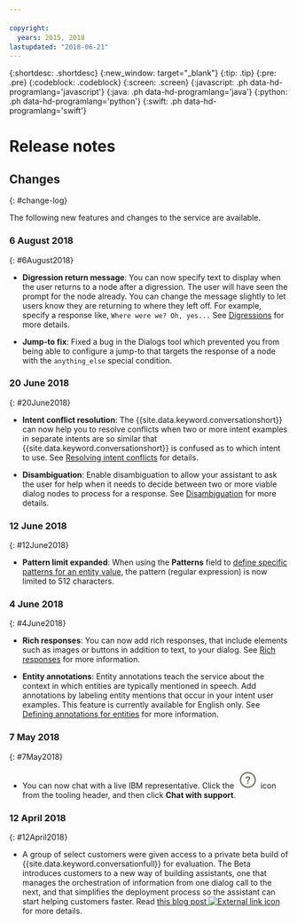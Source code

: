 ```yaml
---

copyright:
  years: 2015, 2018
lastupdated: "2018-06-21"
---
```


{:shortdesc: .shortdesc}
{:new_window: target="_blank"}
{:tip: .tip}
{:pre: .pre}
{:codeblock: .codeblock}
{:screen: .screen}
{:javascript: .ph data-hd-programlang='javascript'}
{:java: .ph data-hd-programlang='java'}
{:python: .ph data-hd-programlang='python'}
{:swift: .ph data-hd-programlang='swift'}

# Release notes

## Changes
{: #change-log}

The following new features and changes to the service are available.

### 6 August 2018
{: #6August2018}

- **Digression return message**: You can now specify text to display when the user returns to a node after a digression. The user will have seen the prompt for the node already. You can change the message slightly to let users know they are returning to where they left off. For example, specify a response like, `Where were we? Oh, yes...` See [Digressions](dialog-runtime.html#digressions) for more details.

- **Jump-to fix**: Fixed a bug in the Dialogs tool which prevented you from being able to configure a jump-to that targets the response of a node with the `anything_else` special condition.

### 20 June 2018
{: #20June2018}

- **Intent conflict resolution**: The {{site.data.keyword.conversationshort}} can now help you to resolve conflicts when two or more intent examples in separate intents are so similar that {{site.data.keyword.conversationshort}} is confused as to which intent to use. See [Resolving intent conflicts](intents.html#conflict-intents) for details.

- **Disambiguation**: Enable disambiguation to allow your assistant to ask the user for help when it needs to decide between two or more viable dialog nodes to process for a response. See [Disambiguation](dialog-runtime.html#disambiguation) for more details.

### 12 June 2018
{: #12June2018}

- **Pattern limit expanded**: When using the **Patterns** field to [define specific patterns for an entity value](entities.html#patterns), the pattern (regular expression) is now limited to 512 characters.

### 4 June 2018
{: #4June2018}

- **Rich responses**: You can now add rich responses, that include elements such as images or buttons in addition to text, to your dialog. See [Rich responses](dialog-overview.html#multimedia) for more information.

- **Entity annotations**: Entity annotations teach the service about the context in which entities are typically mentioned in speech. Add annotations by labeling entity mentions that occur in your intent user examples. This feature is currently available for English only. See [Defining annotations for entities](entities.html#defining-annotations-for-entities) for more information.

### 7 May 2018
{: #7May2018}

- You can now chat with a live IBM representative. Click the ![Help](images/help_icon.png) icon from the tooling header, and then click **Chat with support**.

### 12 April 2018
{: #12April2018}

- A group of select customers were given access to a private beta build of {{site.data.keyword.conversationfull}} for evaluation. The Beta introduces customers to a new way of building assistants, one that manages the orchestration of information from one dialog call to the next, and that simplifies the deployment process so the assistant can start helping customers faster. Read [this blog post ![External link icon](../../icons/launch-glyph.svg "External link icon")](https://www.ibm.com/blogs/watson/2018/03/the-future-of-watson-conversation-watson-assistant/) for more details.
